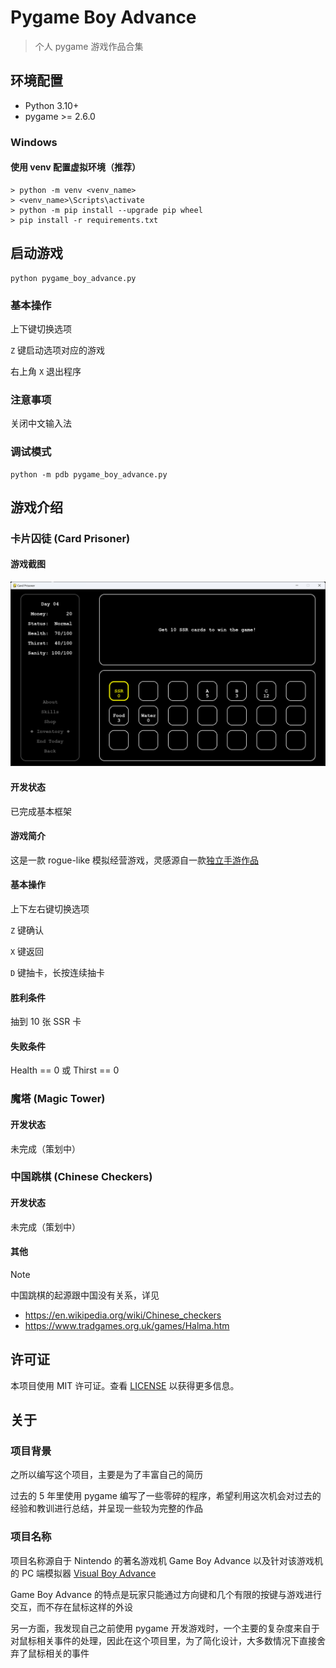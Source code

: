 # Pygame Boy Advance

> 个人 pygame 游戏作品合集

## 环境配置

* Python 3.10+
* pygame >= 2.6.0

### Windows

#### 使用 venv 配置虚拟环境（推荐）

```
> python -m venv <venv_name>
> <venv_name>\Scripts\activate
> python -m pip install --upgrade pip wheel
> pip install -r requirements.txt
```

## 启动游戏

```
python pygame_boy_advance.py
```

### 基本操作

上下键切换选项

`Z` 键启动选项对应的游戏

右上角 `X` 退出程序

### 注意事项

关闭中文输入法

### 调试模式

```
python -m pdb pygame_boy_advance.py
```

## 游戏介绍

### 卡片囚徒 (Card Prisoner)

#### 游戏截图

![](./docs/img/card-prisoner-screenshot.png)

#### 开发状态

已完成基本框架

#### 游戏简介

这是一款 rogue-like 模拟经营游戏，灵感源自一款[独立手游作品](https://indienova.com/g/drawcardlife)

#### 基本操作

上下左右键切换选项

`Z` 键确认

`X` 键返回

`D` 键抽卡，长按连续抽卡

#### 胜利条件

抽到 10 张 SSR 卡

#### 失败条件

Health == 0 或 Thirst == 0

### 魔塔 (Magic Tower)

#### 开发状态

未完成（策划中）

### 中国跳棋 (Chinese Checkers)

#### 开发状态

未完成（策划中）

#### 其他

> [!NOTE]
> 中国跳棋的起源跟中国没有关系，详见
> * https://en.wikipedia.org/wiki/Chinese_checkers
> * https://www.tradgames.org.uk/games/Halma.htm

## 许可证

本项目使用 MIT 许可证。查看 [LICENSE](./LICENSE) 以获得更多信息。

## 关于

### 项目背景

之所以编写这个项目，主要是为了丰富自己的简历

过去的 5 年里使用 pygame 编写了一些零碎的程序，希望利用这次机会对过去的经验和教训进行总结，并呈现一些较为完整的作品

### 项目名称

项目名称源自于 Nintendo 的著名游戏机 Game Boy Advance 以及针对该游戏机的 PC 端模拟器 [Visual Boy Advance](https://visualboyadvance.org/)

Game Boy Advance 的特点是玩家只能通过方向键和几个有限的按键与游戏进行交互，而不存在鼠标这样的外设

另一方面，我发现自己之前使用 pygame 开发游戏时，一个主要的复杂度来自于对鼠标相关事件的处理，因此在这个项目里，为了简化设计，大多数情况下直接舍弃了鼠标相关的事件
